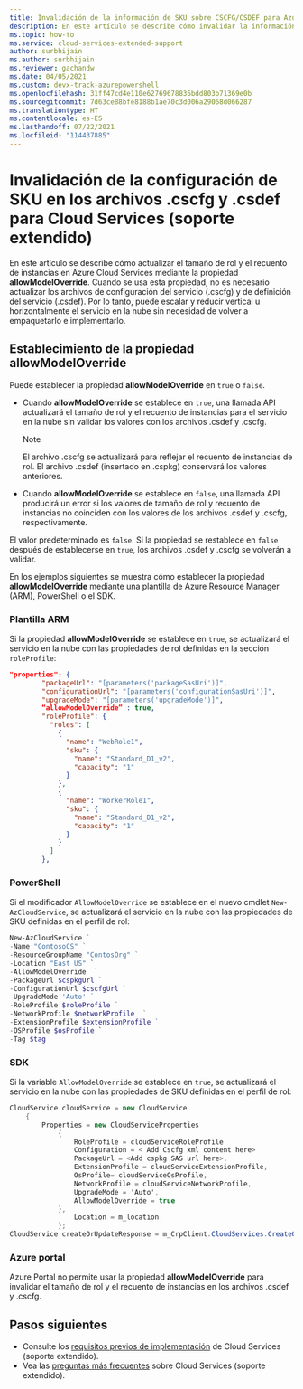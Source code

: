 ```yaml
---
title: Invalidación de la información de SKU sobre CSCFG/CSDEF para Azure Cloud Services (soporte extendido)
description: En este artículo se describe cómo invalidar la información de SKU en los archivos .cscfg y .csdef para Azure Cloud Services (soporte extendido).
ms.topic: how-to
ms.service: cloud-services-extended-support
author: surbhijain
ms.author: surbhijain
ms.reviewer: gachandw
ms.date: 04/05/2021
ms.custom: devx-track-azurepowershell
ms.openlocfilehash: 31ff47cd4e110e62769678836bdd803b71369e0b
ms.sourcegitcommit: 7d63ce88bfe8188b1ae70c3d006a29068d066287
ms.translationtype: HT
ms.contentlocale: es-ES
ms.lasthandoff: 07/22/2021
ms.locfileid: "114437885"
---
```

# <a name="override-sku-settings-in-cscfg-and-csdef-files-for-cloud-services-extended-support"></a>Invalidación de la configuración de SKU en los archivos .cscfg y .csdef para Cloud Services (soporte extendido)

En este artículo se describe cómo actualizar el tamaño de rol y el recuento de instancias en Azure Cloud Services mediante la propiedad **allowModelOverride**. Cuando se usa esta propiedad, no es necesario actualizar los archivos de configuración del servicio (.cscfg) y de definición del servicio (.csdef). Por lo tanto, puede escalar y reducir vertical u horizontalmente el servicio en la nube sin necesidad de volver a empaquetarlo e implementarlo.

## <a name="set-the-allowmodeloverride-property"></a>Establecimiento de la propiedad allowModelOverride
Puede establecer la propiedad **allowModelOverride** en `true` o `false`. 
* Cuando **allowModelOverride** se establece en `true`, una llamada API actualizará el tamaño de rol y el recuento de instancias para el servicio en la nube sin validar los valores con los archivos .csdef y .cscfg. 
   > [!Note]
   > El archivo .cscfg se actualizará para reflejar el recuento de instancias de rol. El archivo .csdef (insertado en .cspkg) conservará los valores anteriores.

* Cuando **allowModelOverride** se establece en `false`, una llamada API producirá un error si los valores de tamaño de rol y recuento de instancias no coinciden con los valores de los archivos .csdef y .cscfg, respectivamente.

El valor predeterminado es `false`. Si la propiedad se restablece en `false` después de establecerse en `true`, los archivos .csdef y .cscfg se volverán a validar.

En los ejemplos siguientes se muestra cómo establecer la propiedad **allowModelOverride** mediante una plantilla de Azure Resource Manager (ARM), PowerShell o el SDK.

### <a name="arm-template"></a>Plantilla ARM
Si la propiedad **allowModelOverride** se establece en `true`, se actualizará el servicio en la nube con las propiedades de rol definidas en la sección `roleProfile`:
```json
"properties": {
        "packageUrl": "[parameters('packageSasUri')]",
        "configurationUrl": "[parameters('configurationSasUri')]",
        "upgradeMode": "[parameters('upgradeMode')]",
        “allowModelOverride” : true,
        "roleProfile": {
          "roles": [
            {
              "name": "WebRole1",
              "sku": {
                "name": "Standard_D1_v2",
                "capacity": "1"
              }
            },
            {
              "name": "WorkerRole1",
              "sku": {
                "name": "Standard_D1_v2",
                "capacity": "1"
              }
            }
          ]
        },

```
### <a name="powershell"></a>PowerShell
Si el modificador `AllowModelOverride` se establece en el nuevo cmdlet `New-AzCloudService`, se actualizará el servicio en la nube con las propiedades de SKU definidas en el perfil de rol:
```powershell
New-AzCloudService ` 
-Name "ContosoCS" ` 
-ResourceGroupName "ContosOrg" ` 
-Location "East US" `
-AllowModelOverride  ` 
-PackageUrl $cspkgUrl ` 
-ConfigurationUrl $cscfgUrl ` 
-UpgradeMode 'Auto' ` 
-RoleProfile $roleProfile ` 
-NetworkProfile $networkProfile  ` 
-ExtensionProfile $extensionProfile ` 
-OSProfile $osProfile `
-Tag $tag
```
### <a name="sdk"></a>SDK
Si la variable `AllowModelOverride` se establece en `true`, se actualizará el servicio en la nube con las propiedades de SKU definidas en el perfil de rol:

```csharp
CloudService cloudService = new CloudService
    {
        Properties = new CloudServiceProperties
            {
                RoleProfile = cloudServiceRoleProfile
                Configuration = < Add Cscfg xml content here>
                PackageUrl = <Add cspkg SAS url here>,
                ExtensionProfile = cloudServiceExtensionProfile,
                OsProfile= cloudServiceOsProfile,
                NetworkProfile = cloudServiceNetworkProfile,
                UpgradeMode = 'Auto',
                AllowModelOverride = true
            },
                Location = m_location
            };
CloudService createOrUpdateResponse = m_CrpClient.CloudServices.CreateOrUpdate("ContosOrg", "ContosoCS", cloudService);
```
### <a name="azure-portal"></a>Azure portal
Azure Portal no permite usar la propiedad **allowModelOverride** para invalidar el tamaño de rol y el recuento de instancias en los archivos .csdef y .cscfg. 


## <a name="next-steps"></a>Pasos siguientes 
- Consulte los [requisitos previos de implementación](deploy-prerequisite.md) de Cloud Services (soporte extendido).
- Vea las [preguntas más frecuentes](faq.yml) sobre Cloud Services (soporte extendido).
